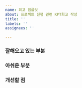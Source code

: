 ```yaml
---
name: 회고 템플릿
about: 프로젝트 진행 관련 KPT회고 작성
title: ''
labels: ''
assignees: ''

---
```


### 잘해오고 있는 부분


### 아쉬운 부분


### 개선할 점
